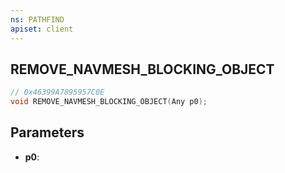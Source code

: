 ```yaml
---
ns: PATHFIND
apiset: client
---
```

## REMOVE_NAVMESH_BLOCKING_OBJECT

```c
// 0x46399A7895957C0E
void REMOVE_NAVMESH_BLOCKING_OBJECT(Any p0);
```


## Parameters
* **p0**: